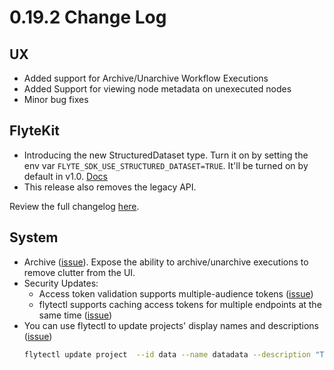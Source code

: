 # 0.19.2 Change Log

## UX
* Added support for Archive/Unarchive Workflow Executions
* Added Support for viewing node metadata on unexecuted nodes
* Minor bug fixes

## FlyteKit
* Introducing the new StructuredDataset type. Turn it on by setting the env var `FLYTE_SDK_USE_STRUCTURED_DATASET=TRUE`. It'll be turned on by default in v1.0. [Docs]()
* This release also removes the legacy API.

Review the full changelog [here](https://github.com/flyteorg/flytekit/releases/tag/v0.30.0).

## System
* Archive ([issue](https://github.com/flyteorg/flyte/issues/2045)).
  Expose the ability to archive/unarchive executions to remove clutter from the UI.
* Security Updates:
    * Access token validation supports multiple-audience tokens ([issue](https://github.com/flyteorg/flyte/issues/1809))
    * flytectl supports caching access tokens for multiple endpoints at the same time ([issue](https://github.com/flyteorg/flyte/issues/1962))
* You can use flytectl to update projects' display names and descriptions ([issue](https://github.com/flyteorg/flyte/issues/1620))
    ```bash
    flytectl update project  --id data --name datadata --description "Team that manage Data Platform" --labels "team=data,managedby=flyte"
    ```
